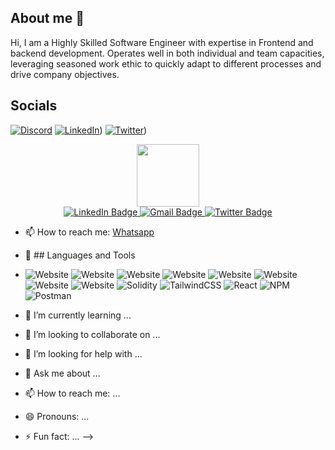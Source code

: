 ## About me 👋
Hi, I am a Highly Skilled Software Engineer with expertise in Frontend and backend development. Operates well in
both individual and team capacities, leveraging seasoned work ethic to quickly adapt to different
processes and drive company objectives.

## Socials
[![Discord](https://img.shields.io/badge/Discord-%237289DA.svg?logo=discord&logoColor=white)](https://discord.gg/_akoladeoluwafemi) [![LinkedIn](https://img.shields.io/badge/LinkedIn-%230077B5.svg?logo=linkedin&logoColor=white)](https://www.linkedin.com/in/adeyemi-femi/)) [![Twitter](https://img.shields.io/badge/Twitter-%231DA1F2.svg?logo=Twitter&logoColor=white)](https://twitter.com/Fem_webDev)) 

<div id="header" align="center">
  <img src="https://media.giphy.com/media/M9gbBd9nbDrOTu1Mqx/giphy.gif" width="100"/>

  <div id="badges">
    <a href="https://www.linkedin.com/in/adeyemi-femi">
      <img src="https://img.shields.io/badge/LinkedIn-blue?style=for-the-badge&logo=linkedin&logoColor=white" alt="LinkedIn Badge"/>
    </a>
    <a href="https://www.linkedin.com/in/adeyemi-femi">
      <img src="https://img.shields.io/badge/Email-red?style=for-the-badge&logo=gmail&logoColor=white" alt="Gmail Badge"/>
    </a>
    <a href="https://twitter.com/Fem_webDev">
      <img src="https://img.shields.io/badge/Twitter-blue?style=for-the-badge&logo=twitter&logoColor=white" alt="Twitter Badge"/>
    </a>
  </div>
</div>

- :mailbox: How to reach me: [Whatsapp](+2348149118596)

- 🔭 ## Languages and Tools
- ![Website](https://img.shields.io/badge/Node.js-339933?style=for-the-badge&logo=node.js&logoColor=white)
![Website](https://img.shields.io/badge/TypeScript-007ACC?style=for-the-badge&logo=typescript&logoColor=white)
![Website](https://img.shields.io/badge/JavaScript-F7DF1E?style=for-the-badge&logo=javascript&logoColor=white)
![Website](https://img.shields.io/badge/Express.js-000000?style=for-the-badge&logo=express&logoColor=white)
![Website](https://img.shields.io/badge/PostgreSQL-336791?style=for-the-badge&logo=postgresql&logoColor=white)
![Website](https://img.shields.io/badge/MongoDB-4EA94B?style=for-the-badge&logo=mongodb&logoColor=white)
![Website](https://img.shields.io/badge/Amazon%20AWS-232F3E?style=for-the-badge&logo=amazon-aws&logoColor=white)
![Website](https://img.shields.io/badge/REST%20API-FF5733?style=for-the-badge)
![Solidity](https://img.shields.io/badge/Solidity-%23363636.svg?style=plastic&logo=solidity&logoColor=white) 
![TailwindCSS](https://img.shields.io/badge/tailwindcss-%2338B2AC.svg?style=plastic&logo=tailwind-css&logoColor=white)
![React](https://img.shields.io/badge/react-%2320232a.svg?style=plastic&logo=react&logoColor=%2361DAFB)
![NPM](https://img.shields.io/badge/NPM-%23000000.svg?style=plastic&logo=npm&logoColor=white)
![Postman](https://img.shields.io/badge/Postman-FF6C37?style=plastic&logo=postman&logoColor=white)
- 🌱 I’m currently learning ...
- 👯 I’m looking to collaborate on ...
- 🤔 I’m looking for help with ...
- 💬 Ask me about ...
- 📫 How to reach me: ...
- 😄 Pronouns: ...
- ⚡ Fun fact: ...
-->

